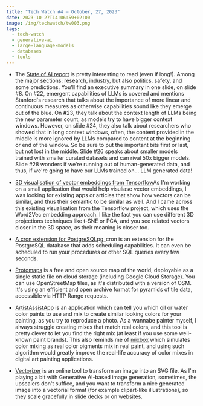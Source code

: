 ```yaml
---
title: "Tech Watch #4 — October, 27, 2023"
date: 2023-10-27T14:06:59+02:00
image: /img/techwatch/tw003.png
tags:
  - tech-watch
  - generative-ai
  - large-language-models
  - databases
  - tools
---
```


- The [State of AI report](https://www.stateof.ai/) is pretty interesting to read (even if long!). Among the major sections: research, industry, but also politics, safety, and some predictions. You'll find an executive summary in one slide, on slide #8. On #22, emergent capabilities of LLMs is covered and mentions Stanford's research that talks about the importance of more linear and continuous measures as otherwise capabilities sound like they emerge out of the blue. On #23, they talk about the context length of LLMs being the new parameter count, as models try to have bigger context windows. However, on slide #24, they also talk about researchers who showed that in long context windows, often, the content provided in the middle is more ignored by LLMs compared to content at the beginning or end of the window. So be sure to put the important bits first or last, but not lost in the middle. Slide #26 speaks about smaller models trained with smaller curated datasets and can rival 50x bigger models. Slide #28 wonders if we're running out of human-generated data, and thus, if we're going to have our LLMs trained on... LLM generated data!

- [3D visualisation of vector embeddings from Tensorflow](https://projector.tensorflow.org/)As I'm working on a small application that would help visuliase vector embeddings, I was looking for existing apps or articles that show how vectors can be similar, and thus their semantic to be similar as well. And I came across this existing visualisation from the Tensorflow project, which uses the Word2Vec embedding approach. I like the fact you can use different 3D projections techniques like t-SNE or PCA, and you see related vectors closer in the 3D space, as their meaning is closer too.

- [A cron extension for PostgreSQL](https://www.citusdata.com/blog/2023/10/26/making-postgres-tick-new-features-in-pg-cron/)pg_cron is an extension for the PostgreSQL database that adds scheduling capabilities. It can even be scheduled to run your procedures or other SQL queries every few seconds.

- [Protomaps](https://protomaps.com/) is a free and open source map of the world, deployable as a single static file on cloud storage (including Google Cloud Storage). You can use OpenStreetMap tiles, as it's distributed with a version of OSM. It's using an efficient and open archive format for pyramids of tile data, accessible via HTTP Range requests.

- [ArtistAssistApp](https://artistassistapp.com/) is an application which can tell you which oil or water color paints to use and mix to create similar looking colors for your painting, as you try to reproduce a photo. As a wannabe painter myself, I always struggle creating mixes that match real colors, and this tool is pretty clever to let you find the right mix (at least if you use some well-known paint brands). This also reminds me of [mixbox](https://scrtwpns.com/mixbox/) which simulates color mixing as real color pigments mix in real paint, and using such algorithm would greatly improve the real-life accuracy of color mixes in digital art painting applications.

- [Vectorizer](https://vectorizer.ai/) is an online tool to transform an image into an SVG file. As I'm playing a bit with Generative AI-based image generation, sometimes, the upscalers don't suffice, and you want to transform a nice generated image into a vectorial format (for example clipart-like illustrations), so they scale gracefully in slide decks or on websites.
